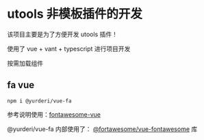 # utools 非模板插件的开发

该项目主要是为了方便开发 utools 插件！

使用了 vue + vant + typescript 进行项目开发

按需加载组件

## fa vue

```
npm i @yurderi/vue-fa
```

参考说明使用：[fontawesome-vue](https://github.com/sammcoe/fontawesome-vue)

@yurderi/vue-fa 内部使用了： [@fortawesome/vue-fontawesome](https://github.com/FortAwesome/vue-fontawesome) 库
